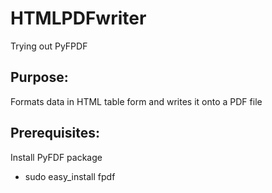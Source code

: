 HTMLPDFwriter
=========
Trying out PyFPDF


Purpose:
-----------------
Formats data in HTML table form and writes it onto a PDF file


Prerequisites:
-----------------
Install PyFDF package
- sudo easy_install fpdf

